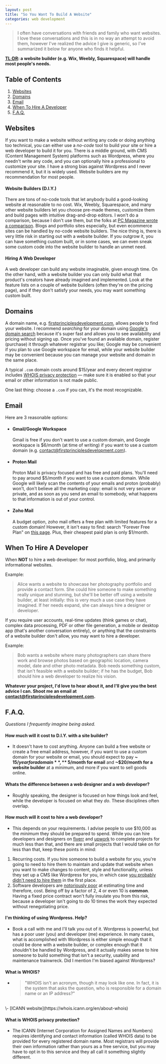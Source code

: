 ```yaml
---
layout: post
title: "So You Want To Build A Website"
categories: web development
---
```


> I often have conversations with friends and family who want websites. I love these conversations and this is in no way an attempt to avoid them, however I've realized the advice I give is generic, so I've summarized it below for anyone who finds it helpful.

**<a href="https://www.wordnik.com/words/TL;DR" target="_blank" title="Too long; didn't read.">TL;DR</a>: a website builder (e.g. Wix, Weebly, Squarespace) will handle most people's needs.**

## Table of Contents

1. [Websites](#websites)
2. [Domains](#domains)
3. [Email](#email)
4. [When To Hire A Developer](#when-to-hire-a-developer)
5. [F.A.Q.](#faq)

## Websites

If you want to make a website without writing any code or doing anything too technical, you can either use a _no-code_ tool to build your site or hire a web developer to build it for you. There is a middle ground, with CMS (Content Management System) platforms such as Wordpress, where you needn't write any code, and you can optionally hire a professional to customize your site. I have a strong bias against Wordpress and I never recommend it, but it is widely used. Website builders are my recommendation for most people.

#### Website Builders (D.I.Y.)

There are tons of no-code tools that let anybody build a good-looking website at reasonable to no cost. Wix, Weebly, Squarespace, and many other website builders let you choose pre-made themes, customize them and build pages with intuitive drag-and-drop editors. I won't do a comparison, because I don't use them, but the folks at [PC Magazine wrote a comparison](https://www.pcmag.com/picks/the-best-website-builders). Blogs and portfolio sites especially, but even ecommerce sites can be handled by no-code website builders. The nice thing is, there is very little risk in starting out with a website builder. If you outgrow it, you can have something custom built, or in some cases, we can even sneak some custom code into the website builder to handle an unmet need.

#### Hiring A Web Developer

A web developer can build any website imaginable, given enough time. On the other hand, with a website builder you can only build what that product's creators have already imagined and implemented. Look at the feature lists on a couple of website builders (often they're on the pricing page), and if they don't satisfy your needs, you may want something custom built.

## Domains

A domain name, e.g. [firstprinciplesdevelopment.com](https://firstprinciplesdevelopment.com), allows people to find your website. I recommend _searching_ for your domain using [Google's domain search](https://domains.google/) because it's super fast and allows you to see availability and pricing without signing up. Once you've found an available domain, register (purchase) it through whatever registrar you like; Google may be convenient if you plan to use Google workspace for email, while your website builder may be convenient because you can manage your website and domain in the same place.

A typical `.com` domain costs around $15/year and every decent registrar includes [WHOIS privacy protection](#what-is-whois-privacy-protection) — make sure it is enabled so that your email or other information is not made public. 

One last thing: choose a `.com` if you can, it's the most recognizable.

## Email

Here are 3 reasonable options:

- #### Gmail/Google Workspace

  Gmail is free if you don't want to use a custom domain, and Google workspace is $6/month (at time of writing) if you want to use a custom domain (e.g. contact@firstprinciplesdevelopment.com).

- #### Proton Mail

  Proton Mail is privacy focused and has free and paid plans. You'll need to pay around $5/month if you want to use a custom domain. While Google will likely scan the contents of your emails and proton (probably) won't, don't believe all the marketing copy: email is not very secure or private, and as soon as you send an email to somebody, what happens to that information is out of your control.

- #### Zoho Mail
  A budget option, zoho mail offers a free plan with limited features for a custom domain! However, it isn't easy to find: search "Forever Free Plan" on [this page](https://www.zoho.com/mail/zohomail-pricing.html). Plus, their cheapest paid plan is only $1/month.

## When To Hire A Developer

When **NOT** to hire a web developer: for most portfolio, blog, and primarily informational websites.

Example:

> Alice wants a website to showcase her photography portfolio and provide a contact form. She could hire someone to make something really unique and stunning, but she'll be better off using a website builder, at least initially: this is very much a use case they have imagined. If her needs expand, she can always hire a designer or developer.

If you require user accounts, real-time updates (think games or chat), complex data processing, PDF or other file generation, a mobile or desktop app (that's another conversation entirely), or anything that the constraints of a website builder don't allow, you may want to hire a developer.

Example:

> Bob wants a website where many photographers can share there work and browse photos based on geographic location, camera model, date and other photo metadata. Bob needs something custom, that isn't feasible with a website builder; if he has the budget, Bob should hire a web developer to realize his vision.

**Whatever your project, I'd love to hear about it, and I'll give you the best advice I can. Shoot me an email at <a class="u-email" href="mailto:contact@firstprinciplesdevelopment.com">contact@firstprinciplesdevelopment.com</a>.**

## F.A.Q.

_Questions I frequently imagine being asked._

#### How much will it cost to D.I.Y. with a site builder?

- It doesn't have to cost anything. Anyone can build a free website or create a free email address, however, if you want to use a custom domain for your website or email, you should expect to pay **~ $15/year for a domain**, **~$5/month for email** and **~$20/month for a website builder** at a minimum, and more if you want to sell goods online.

#### Whats the difference between a web designer and a web developer?

- Roughly speaking, the designer is focused on how things look and feel, while the developer is focused on what they _do_. These disciplines often overlap.

#### How much will it cost to hire a web developer?

- This depends on your requirements. I advise people to use $10,000 as the _minimum_ they should be prepared to spend. While you can hire developers and designers on [fiverr](https://www.fiverr.com/) and [upwork](https://www.upwork.com/) to complete projects for much less than that, and there are small projects that I would take on for less than that, keep these points in mind:
1. Recurring costs. If you hire someone to build a website for you, you're going to need to hire them to maintain and update that website when you want to make changes to content, style and functionality, unless they set up a CMS like Wordpress for you, in which case [you probably didn't need to hire them](#im-thinking-of-using-Wordpress-help) in the first place.
2. Software developers are [notoriously poor](https://hbr.org/2011/09/why-your-it-project-may-be-riskier-than-you-think) at estimating time and therefore, cost. Being off by a factor of 2, 4 or even 10 is **common**. Having a fixed price contract won't fully insulate you from this risk, because a developer isn't going to do 10 times the work they expected without renegotiating price.

#### I'm thinking of using Wordpress. Help?

- Book a call with me and I'll talk you out of it. Wordpress is powerful, but has a poor user (you) and developer (me) experience. In many cases, what is accomplished with Wordpress is either simple enough that it could be done with a website builder, or complex enough that it shouldn't be handled by Wordpress, and it actually makes sense to hire someone to build something that isn't a security, usability and maintenance trainwreck. Did I mention I'm biased against Wordpress?

#### What is WHOIS?

- > "WHOIS isn't an acronym, though it may look like one. In fact, it is the system that asks the question, who is responsible for a domain name or an IP address?"
<br/>
\- [ICANN website](https://whois.icann.org/en/about-whois)

#### What is WHOIS privacy protection?

- The ICANN (Internet Corporation for Assigned Names and Numbers) requires identifying and contact information (called WHOIS data) to be provided for every registered domain name. Most registrars will provide their own information rather than yours as a free service, but you may have to opt in to this service and they all call it something slightly different.